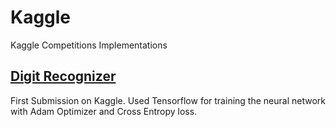 # Kaggle
Kaggle Competitions Implementations

## [Digit Recognizer](https://www.kaggle.com/c/digit-recognizer)
First Submission on Kaggle. Used Tensorflow for training the neural network with Adam Optimizer and Cross Entropy loss.

